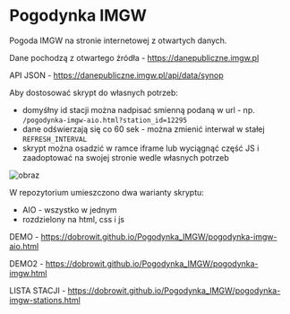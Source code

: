 # Pogodynka IMGW
Pogoda IMGW na stronie internetowej z otwartych danych.

Dane pochodzą z otwartego źródła - https://danepubliczne.imgw.pl

API JSON - https://danepubliczne.imgw.pl/api/data/synop

Aby dostosować skrypt do własnych potrzeb:
  - domyśłny id stacji można nadpisać smienną podaną w url - np. ``/pogodynka-imgw-aio.html?station_id=12295``
  - dane odświerzają się co 60 sek - można zmienić interwał w stałej ``REFRESH_INTERVAL``
  - skrypt można osadzić w ramce iframe lub wyciągnąć część JS i zaadoptować na swojej stronie wedle własnych potrzeb

![obraz](https://github.com/user-attachments/assets/e984a3a2-8a33-4aee-b6da-afec2e78a3b9)

W repozytorium umieszczono dwa warianty skryptu:
  - AIO - wszystko w jednym
  - rozdzielony na html, css i js

DEMO - https://dobrowit.github.io/Pogodynka_IMGW/pogodynka-imgw-aio.html

DEMO2 - https://dobrowit.github.io/Pogodynka_IMGW/pogodynka-imgw.html

LISTA STACJI - https://dobrowit.github.io/Pogodynka_IMGW/pogodynka-imgw-stations.html
